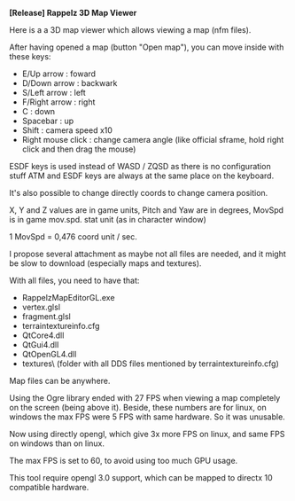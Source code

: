 **[Release] Rappelz 3D Map Viewer**

Here is a a 3D map viewer which allows viewing a map (nfm files).

After having opened a map (button "Open map"), you can move inside with these keys:

*   E/Up arrow : foward
*   D/Down arrow : backwark
*   S/Left arrow : left
*   F/Right arrow : right
*   C : down
*   Spacebar : up
*   Shift : camera speed x10
*   Right mouse click : change camera angle (like official sframe, hold right click and then drag the mouse)

ESDF keys is used instead of WASD / ZQSD as there is no configuration stuff ATM and ESDF keys are always at the same place on the keyboard.

It's also possible to change directly coords to change camera position.

X, Y and Z values are in game units, Pitch and Yaw are in degrees, MovSpd is in game mov.spd. stat unit (as in character window)

1 MovSpd = 0,476 coord unit / sec.

I propose several attachment as maybe not all files are needed, and it might be slow to download (especially maps and textures).

With all files, you need to have that:

- RappelzMapEditorGL.exe
- vertex.glsl
- fragment.glsl
- terraintextureinfo.cfg
- QtCore4.dll
- QtGui4.dll
- QtOpenGL4.dll
- textures\ (folder with all DDS files mentioned by terraintextureinfo.cfg)

Map files can be anywhere.

Using the Ogre library ended with 27 FPS when viewing a map completely on the screen (being above it). Beside, these numbers are for linux, on windows the max FPS were 5 FPS with same hardware. So it was unusable.

Now using directly opengl, which give 3x more FPS on linux, and same FPS on windows than on linux.

The max FPS is set to 60, to avoid using too much GPU usage.

This tool require opengl 3.0 support, which can be mapped to directx 10 compatible hardware.
